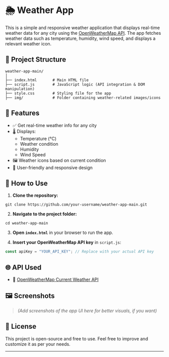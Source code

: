 
# 🌦️ Weather App

This is a simple and responsive weather application that displays real-time weather data for any city using the [OpenWeatherMap API](https://openweathermap.org/). The app fetches weather data such as temperature, humidity, wind speed, and displays a relevant weather icon.

## 📁 Project Structure

```
weather-app-main/
│
├── index.html       # Main HTML file
├── script.js        # JavaScript logic (API integration & DOM manipulation)
├── style.css        # Styling file for the app
├── img/             # Folder containing weather-related images/icons
```

## 🔧 Features

- ✅ Get real-time weather info for any city  
- 🌡️ Displays:
  - Temperature (°C)
  - Weather condition
  - Humidity
  - Wind Speed  
- 🖼️ Weather icons based on current condition  
- 📱 User-friendly and responsive design  

## 🚀 How to Use

1. **Clone the repository:**

```
git clone https://github.com/your-username/weather-app-main.git
```

2. **Navigate to the project folder:**

```
cd weather-app-main
```

3. **Open `index.html`** in your browser to run the app.

4. **Insert your OpenWeatherMap API key** in `script.js`:

```javascript
const apiKey = "YOUR_API_KEY"; // Replace with your actual API key
```

## 🌐 API Used

- 🔗 [OpenWeatherMap Current Weather API](https://openweathermap.org/current)

## 🖼️ Screenshots

> *(Add screenshots of the app UI here for better visuals, if you want)*

## 📜 License

This project is open-source and free to use. Feel free to improve and customize it as per your needs.

---

